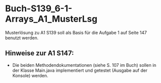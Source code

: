 # Buch-S139_6-1-Arrays_A1_MusterLsg
Musterlösung zu A1 S139 soll als Basis für die Aufgabe 1 auf Seite 147 benutzt werden.

## Hinweise zur A1 S147:
- Die beiden Methodendokumentationen (siehe S. 107 im Buch) sollen in der Klasse Main.java implementiert und getestet (Ausgabe auf der Konsole) werden.
